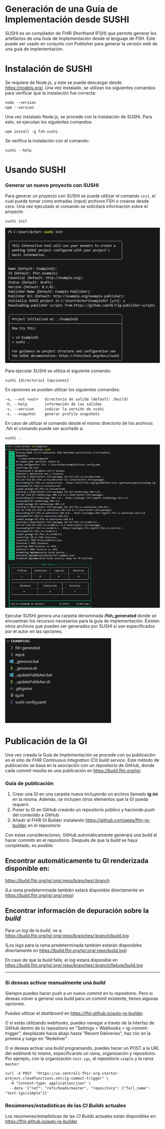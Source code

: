 # Generación de una Guía de Implementación desde SUSHI
SUSHI es un compilador de FHIR Shorthand (FSH) que permite generar los artefactos de una Guía de Implementación desde el lenguaje de FSH. Este puede ser usado en conjunto con Publisher para generar la versión web de una guía de implementación.

# Instalación de SUSHI
Se requiere de Node.js, y este se puede descargar desde https://nodejs.org/. Una vez instalado, se utilizan los siguientes comandos para verificar que la instalación fue correcta:
```
node --version
npm --version
 ```
Una vez instalado Node.js, se procede con la instalación de SUSHI. Para esto, se ejecutan los siguientes comandos:
```
npm install -g fsh-sushi
```
Se verifica la instalación con el comando:
```
sushi --help
```
# Usando SUSHI

### Generar un nuevo proyecto con SUSHI
Para generar un proyecto con SUSHI se puede utilizar el comando ```init```, el cual puede tomar como entradas (input) archivos FSH o crearse desde cero. Una vez ejecutado el comando se solicitará información sobre el proyecto
```
sushi init
```
![SUSHI init](Recursos/sushi_init.png)

Para ejecutar SUSHI se utiliza el siguiente comando:
```
sushi {directorio} {opciones}
```
En opciones se pueden utilizar los siguientes comandos:
```
-o, --out <out>   directorio de salida (default: /build)
-h, --help        información de las salidas
-v, --version     indicar la versión de sushi
-s, --snapshot    generar profile snapshots
```
En caso de utilizar el comando desde el mismo directorio de los archivos .fsh el comando puede ser acortado a:
```
sushi .
```
![SUSHI](Recursos/sushi_.png)

Ejecutar SUSHI genera una carpeta denominada **/fsh_generated** donde se encuentran los recursos necesarios para la guía de implementación. Existen otros archivos que pueden ser generados por SUSHI si son especificados por el autor en las opciones.

![SUSHI Output](Recursos/sushi_output.png)

# Publicación de la GI
Una vez creada la Guía de Implementación se procede con su publicación en el sitio de *FHIR Continuous Integration (CI) build service*. Este método de publicación se basa en la asociación con un repositorio de GitHub, donde cada *commit* resulta en una publicación en https://build.fhir.org/ig/.

### Guía de publicación
1. Crear una GI en una carpeta nueva incluyendo un archivo llamado **ig.ini** en la misma. Además, se incluyen otros elementos que la GI pueda requerir.
2. Poner tu GI en GitHub creando un repositorio público y haciendo *push* del contenido a GitHub
3. Añadir el FHIR GI Builder instalando https://github.com/apps/fhir-ig-builder en el repositorio

Con estas consideraciones, GitHub automáticamente generará una *build* al hacer *commits* en el repositorio. Después de que la *build* se haya completado, es posible:
## Encontrar automáticamente tu GI renderizada disponible en:
https://build.fhir.org/ig/:org/:repo/branches/:branch

(La rama predeterminada también estará disponible directamente en https://build.fhir.org/ig/:org/:repo)

## Encontrar información de depuración sobre la *build*
Para un *log* de la *build*, ve a: https://build.fhir.org/ig/:org/:repo/branches/:branch/build.log

(Los *logs* para la rama predeterminada también estarán disponibles directamente en https://build.fhir.org/ig/:org/:repo/build.log)

En caso de que la *build* falle, el *log* estará disponible en https://build.fhir.org/ig/:org/:repo/branches/:branch/failure/build.log

---
### Si deseas activar manualmente una *build*
Siempre puedes hacer push a un nuevo *commit* en tu repositorio. Pero si deseas volver a generar una *build* para un *commit* existente, tienes algunas opciones.

Puedes utilizar el *dashboard* en https://fhir.github.io/auto-ig-builder.

O si estás utilizando *webhooks*, puedes navegar a través de la interfaz de GitHub dentro de tu repositorio en "Settings > Webhooks > ig-commit-trigger", desplázate hacia abajo hasta "Recent Deliveries", haz clic en la primera y luego en "Redeliver".

O si deseas activar una *build* programando, puedes hacer un POST a la URL del *webhook* tú mismo, especificando un rama, organización y repositorio. Por ejemplo, con la organización ```test-igs```, el repositorio ```simple``` y la rama ```master```:
```
curl -X POST  "https://us-central1-fhir-org-starter-project.cloudfunctions.net/ig-commit-trigger" \
  -H "Content-type: application/json" \
  --data '{"ref": "refs/heads/master", "repository": {"full_name": "test-igs/simple"}}'
```
### Resúmenes/estadísticas de las *CI Builds* actuales
Los resúmenes/estadísticas de las *CI Builds* actuales están disponibles en: https://fhir.github.io/auto-ig-builder

